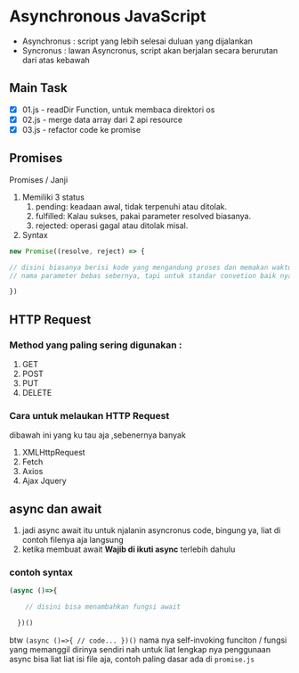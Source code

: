
# Asynchronous JavaScript
- Asynchronus : script yang lebih selesai duluan yang dijalankan
- Syncronus : lawan Asyncronus, script akan berjalan secara berurutan dari atas kebawah
## Main Task
- [x] 01.js - readDir Function, untuk membaca direktori os
- [x] 02.js - merge data array dari 2 api resource
- [x] 03.js - refactor code ke promise

## Promises
Promises / Janji
1. Memiliki 3 status
    1. pending: keadaan awal, tidak terpenuhi atau ditolak.
    1. fulfilled: Kalau sukses, pakai parameter resolved biasanya.
    1. rejected: operasi gagal atau ditolak misal.
2. Syntax
```javascript
new Promise((resolve, reject) => { 

// disini biasanya berisi kode yang mengandung proses dan memakan waktu
// nama parameter bebas sebernya, tapi untuk standar convetion baik nya pakai itu aja

}) 
```



## HTTP Request

### Method yang paling sering digunakan :
1. GET
1. POST
1. PUT
1. DELETE

### Cara untuk melaukan HTTP Request
dibawah ini yang ku tau aja ,sebenernya banyak
1. XMLHttpRequest 
2. Fetch
3. Axios
4. Ajax Jquery

## async dan await
1. jadi async await itu untuk njalanin asyncronus code, bingung ya, liat di contoh filenya aja langsung
1. ketika membuat await <b>Wajib di ikuti async</b> terlebih dahulu
### contoh syntax
```javascript
(async ()=>{

    // disini bisa menambahkan fungsi await

  })()
```
btw ```(async ()=>{ // code... })()``` nama nya self-invoking funciton / fungsi yang memanggil dirinya sendiri
nah untuk liat lengkap nya penggunaan async bisa liat liat isi file aja, contoh paling dasar ada di ```promise.js```


